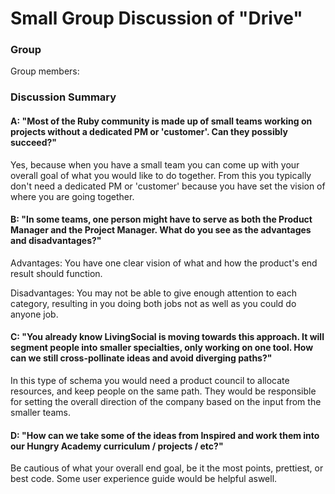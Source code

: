 # Small Group Discussion of "Drive"

### Group

Group members: 

### Discussion Summary

#### A: "Most of the Ruby community is made up of small teams working on projects without a dedicated PM or 'customer'. Can they possibly succeed?"

Yes, because when you have a small team you can come up with your overall goal of what you would like to do together. From this you typically don't need a dedicated PM or 'customer' because you have set the vision of where you are going together.

#### B: "In some teams, one person might have to serve as both the Product Manager and the Project Manager. What do you see as the advantages and disadvantages?"

Advantages:
You have one clear vision of what and how the product's end result should function.

Disadvantages:
You may not be able to give enough attention to each category, resulting in you doing both jobs not as well as you could do anyone job.

#### C: "You already know LivingSocial is moving towards this approach. It will segment people into smaller specialties, only working on one tool. How can we still cross-pollinate ideas and avoid diverging paths?"

In this type of schema you would need a product council to allocate resources, and keep people on the same path. They would be responsible for setting the overall direction of the company based on the input from the smaller teams.

#### D: "How can we take some of the ideas from Inspired and work them into our Hungry Academy curriculum / projects / etc?"

Be cautious of what your overall end goal, be it the most points, prettiest, or best code. Some user experience guide would be helpful aswell.